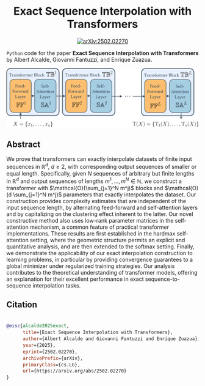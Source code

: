 <!-- Title -->
<h1 align="center">
  Exact Sequence Interpolation with Transformers
</h1>

<p align="center">
  <a href="https://arxiv.org/abs/2502.02270">
    <img src="https://img.shields.io/badge/arXiv-2502.02270-b31b1b.svg" alt="arXiv:2502.02270">
  </a>
</p>

`Python` code for the paper 
**Exact Sequence Interpolation with Transformers** by Albert Alcalde, Giovanni Fantuzzi, and Enrique Zuazua. 

<p align="center">
  <img src="figs/figure3_thumbnail.svg" width="750"/>
</p>

## Abstract
We prove that transformers can exactly interpolate datasets of finite input sequences in $\mathbb{R}^d$, $d\geq 2$, with corresponding output sequences of smaller or equal length. Specifically, given $N$ sequences of arbitrary but finite lengths in $\mathbb{R}^d$ and output sequences of lengths $m^1, \dots, m^N \in \mathbb{N}$, we construct a transformer with $\mathcal{O}(\sum_{j=1}^N m^j)$ blocks and $\mathcal{O}(d \sum_{j=1}^N m^j)$ parameters that exactly interpolates the dataset.
Our construction provides complexity estimates that are independent of the input sequence length, by alternating feed-forward and self-attention layers and by capitalizing on the clustering effect inherent to the latter. Our novel constructive method also uses low-rank parameter matrices in the self-attention mechanism, a common feature of practical transformer implementations. 
These results are first established in the hardmax self-attention setting, where the geometric structure permits an explicit and quantitative analysis, and are then extended to the softmax setting. Finally, we demonstrate the applicability of our exact interpolation construction to learning problems, in particular by providing convergence guarantees to a global minimizer under regularized training strategies. Our analysis contributes to the theoretical understanding of transformer models, offering an explanation for their excellent performance in exact sequence-to-sequence interpolation tasks.

## Citation

```bibtex

@misc{alcalde2025exact,
      title={Exact Sequence Interpolation with Transformers}, 
      author={Albert Alcalde and Giovanni Fantuzzi and Enrique Zuazua},
      year={2025},
      eprint={2502.02270},
      archivePrefix={arXiv},
      primaryClass={cs.LG},
      url={https://arxiv.org/abs/2502.02270}
}
```